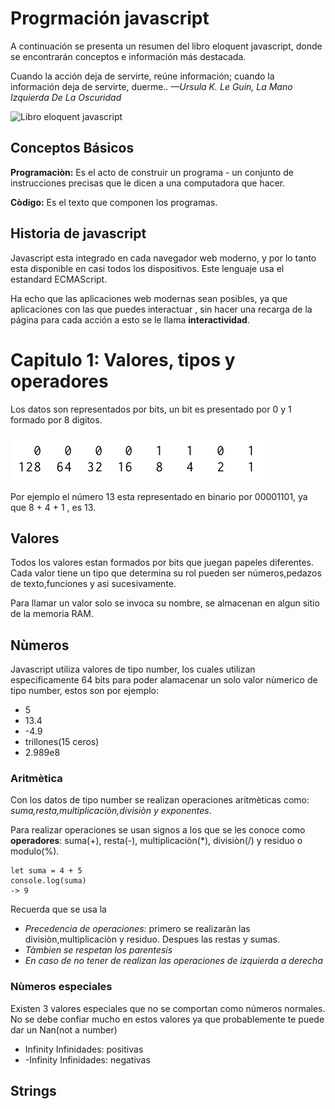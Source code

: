 # Progrmación javascript
 
A continuación se presenta un resumen del libro eloquent javascript,
donde se encontrarán conceptos e información más destacada.


Cuando la acción deja de servirte, reúne información; cuando la  información deja de servirte, duerme..
*—Ursula K. Le Guin, La Mano Izquierda De La Oscuridad*

![Libro eloquent javascript](https://http2.mlstatic.com/D_NQ_NP_630894-MLM32153999967_092019-O.jpg)
## Conceptos Básicos

**Programaciòn:**  Es el acto de construir un programa - un conjunto
de instrucciones precisas que le dicen a una computadora que hacer.

**Còdigo:**  Es el texto que componen los programas.


## Historia de javascript
Javascript  esta integrado en cada navegador web moderno,
y por lo tanto esta disponible en casi todos los dispositivos. Este lenguaje usa el estandard ECMAScript.

Ha echo que las aplicaciones web modernas sean posibles, ya que aplicaciones con las que puedes interactuar ,
sin hacer una recarga de la página para cada acción a esto se le llama **interactividad**.

# Capitulo 1: Valores, tipos y operadores

Los datos son representados por bits, un bit es presentado por 0 y 1 formado por 8 digitos.

![Libro eloquent javascript](./imagenes/binarios.png)

Por ejemplo el número 13 esta representado en binario por 00001101, ya que 8 + 4 + 1 ,
es 13.


## Valores

Todos los valores estan formados por bits que juegan papeles diferentes. Cada valor tiene un tipo que determina su rol 
pueden ser números,pedazos de texto,funciones y asi sucesivamente.


Para llamar un valor solo se invoca su nombre, se almacenan en algun sitio de la memoria RAM.



## Nùmeros

Javascript utiliza valores de tipo number, los cuales utilizan especificamente 64 bits 
para poder alamacenar un solo valor nùmerico de tipo number, estos son por ejemplo:
* 5
* 13.4
* -4.9
* trillones(15 ceros)
* 2.989e8

### Aritmètica

Con los datos de tipo number se realizan operaciones aritmèticas como:
*suma,resta,multiplicaciòn,divisiòn y exponentes*.

Para realizar operaciones se usan signos a los que se les conoce como **operadores**:
suma(+), resta(-), multiplicaciòn(*), divisiòn(/) y residuo o modulo(%).

```
let suma = 4 + 5
console.log(suma)
-> 9
```

Recuerda que se usa la 
* _Precedencia de operaciones:_ primero se realizaràn las divisiòn,multiplicaciòn y residuo. Despues las restas y sumas.
* _Tàmbien se respetan los parentesis_
* _En caso de no tener de realizan las operaciones de izquierda a derecha_

### Nùmeros especiales

Existen 3 valores especiales que no se comportan como números normales.
No se debe confiar mucho en estos valores ya que probablemente te puede dar un Nan(not a number)
* Infinity Infinidades: positivas
* -Infinity Infinidades: negativas


## Strings